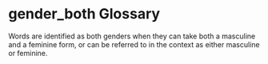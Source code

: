 # gender_both Glossary
Words are identified as both genders when they can take both a masculine and a feminine form, or can be referred to in the context as either masculine or feminine.
